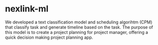 # nexlink-ml

We developed a text classification model and scheduling algorihtm (CPM) that classify task and generate timeline based on the task. The purpose of this model is to create a project planning for project manager, offering a quick decision making project planning app.
